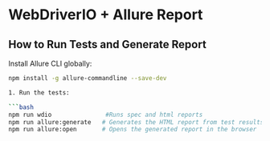 # WebDriverIO + Allure Report

## How to Run Tests and Generate Report

Install Allure CLI globally:

```bash
npm install -g allure-commandline --save-dev

1. Run the tests:

```bash
npm run wdio               #Runs spec and html reports
npm run allure:generate   # Generates the HTML report from test results
npm run allure:open       # Opens the generated report in the browser
